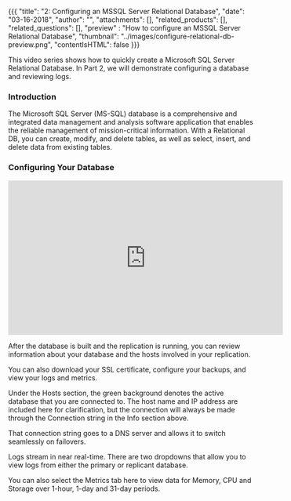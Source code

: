 {{{
  "title": "2: Configuring an MSSQL Server Relational Database",
  "date": "03-16-2018",
  "author": "",
  "attachments": [],
  "related_products": [],
  "related_questions": [],
  "preview" : "How to configure an MSSQL Server Relational Database",
  "thumbnail": "../images/configure-relational-db-preview.png",
  "contentIsHTML": false
}}}

This video series shows how to quickly create a Microsoft SQL Server Relational Database. In Part 2, we will demonstrate configuring a database and reviewing logs.

### Introduction

The Microsoft SQL Server (MS-SQL) database is a comprehensive and integrated data management and analysis software application that enables the reliable management of mission-critical information. With a Relational DB, you can create, modify, and delete tables, as well as select, insert, and delete data from existing tables.

### Configuring Your Database

<iframe width="560" height="315" src="https://player.vimeo.com/video/255619790" frameborder="0" allowfullscreen></iframe>

After the database is built and the replication is running, you can review information about your database and the hosts involved in your replication.

You can also download your SSL certificate, configure your backups, and view your logs and metrics.

Under the Hosts section, the green background denotes the active database that you are connected to. The host name and IP address are included here for clarification, but the connection will always be made through the Connection string in the Info section above.

That connection string goes to a DNS server and allows it to switch seamlessly on failovers.

Logs stream in near real-time. There are two dropdowns that allow you to view logs from either the primary or replicant database.

You can also select the Metrics tab here to view data for Memory, CPU and Storage over 1-hour, 1-day and 31-day periods.
